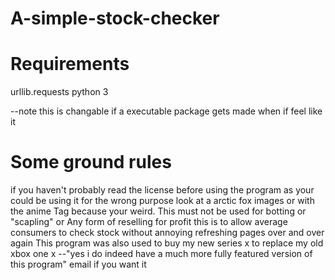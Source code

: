 # A-simple-stock-checker

# Requirements

  urllib.requests
  python 3
  
  --note this is changable if a executable package gets made when if feel like it
  
# Some ground rules
  if you haven't probably read the license before using the program as your could be using it for the wrong purpose
  look at a arctic fox images or with the anime Tag because your weird.
  This must not be used for botting or "scapling" or Any form of reselling for profit
  this is to allow average consumers to check stock without annoying refreshing pages over and over again
  This program was also used to buy my new series x to replace my old xbox one x 
  --"yes i do indeed have a much more fully featured version of this program" email if you want it
